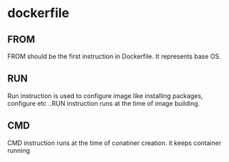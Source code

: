 # dockerfile
FROM
----
FROM should be the first instruction in Dockerfile. It represents base OS.

RUN
---
Run instruction is used to configure image like installing packages, configure etc ..RUN instruction runs at the time of image building.

CMD
--
CMD instruction runs at the time of conatiner creation. it keeps container running